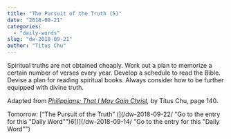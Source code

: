 ```yaml
---
title: "The Pursuit of the Truth (5)"
date: "2018-09-21"
categories: 
  - "daily-words"
slug: "dw-2018-09-21"
author: "Titus Chu"
---
```


Spiritual truths are not obtained cheaply. Work out a plan to memorize a certain number of verses every year. Develop a schedule to read the Bible. Devise a plan for reading spiritual books. Always consider how to be further equipped with divine truth.

Adapted from _[Philippians: That I May Gain Christ](/book-philippians/ "Go to the listing for this book"),_ by Titus Chu, page 140.

Tomorrow: [“The Pursuit of the Truth” (](/dw-2018-09-22/ "Go to the entry for this "Daily Word"")6[)](/dw-2018-09-14/ "Go to the entry for this "Daily Word"")
